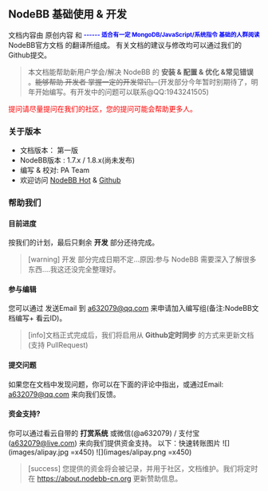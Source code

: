 ## NodeBB 基础使用 & 开发
<small style="float:right;color:blue;">

**------ 适合有一定 MongoDB/JavaScript/系统指令 基础的人群阅读** 
</small>

文档内容由 原创内容 和 NodeBB官方文档 的翻译所组成。
有关文档的建议与修改均可以通过我们的Github提交。

> 本文档能帮助新用户学会/解决 NodeBB 的 **安装 & 配置 & 优化 &常见错误** 。~~能够帮助 开发者 掌握一定的开发常识。~~(开发部分今年暂时别期待了，明年开始编写。有开发中的问题可以联系@QQ:1943241505)

<font color="red">提问请尽量提问在我们的社区，您的提问可能会帮助更多人。</font>

### 关于版本
* 文档版本： 第一版
* NodeBB版本 : 1.7.x / 1.8.x(尚未发布)
* 编写 & 校对: PA Team
* 欢迎访问 [NodeBB Hot](https://nodebb-cn.org ) & [Github](https://github.com/NodeBB-China/)

### 帮助我们

#### 目前进度
按我们的计划，最后只剩余 **开发** 部分还待完成。

>[warning] 开发 部分完成日期不定...原因:参与 NodeBB 需要深入了解很多东西....我这还没完全整理好。

#### 参与编辑
您可以通过 发送Email 到 [a632079@qq.com](mailto:a632079@qq.com) 来申请加入编写组(备注:NodeBB文档编写+ 看云ID)。

>[info]文档正式完成后，我们将启用从 **Github定时同步** 的方式来更新文档(支持 PullRequest)

#### 提交问题
如果您在文档中发现问题，你可以在下面的评论中指出，或通过Email:  [a632079@qq.com](mailto:a632079@qq.com) 来向我们反馈。

#### 资金支持?
你可以通过看云自带的 **打赏系统**  或微信(@a632079) / 支付宝(a632079@live.com) 来向我们提供资金支持。
以下：快速转账图片
![](images/alipay.jpg =x450)  ![](images/alipay.png =x450)

>[success] 您提供的资金将会被记录，并用于社区，文档维护。我们将定时在 https://about.nodebb-cn.org 更新赞助信息。


